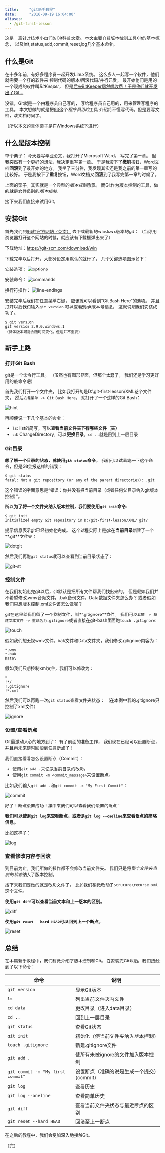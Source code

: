 ```yaml
---
title:     "git新手教程"
date:      "2016-09-19 16:04:00"
aliases:
  - /git-first-lesson
---
```


这是一篇针对技术小白们的Git科普文章。
本文主要介绍版本控制工具Git的基本概念，
以及init,status,add,commit,reset,log几个基本命令。

<!--more-->

## 什么是Git

在十多年前，有好多程序员一起开发Linux系统。
这么多人一起写一个软件，他们就需要一个好的软件来
控制代码的版本/回滚代码/并行开发。
最开始他们是用的一个现成的软件叫*BitKeeper*，
但是[后来BitKeeper居然想收费！于是他们就开发出了Git…][git-hist]

没错，Git就是一个由程序员自己写的，
写给程序员自己用的，用来管理写程序的工具。
本文想做的就是把[Git][git-wiki]这个*程序员用的*工具
介绍给不懂写代码，但是要写文档，改文档的同学。

（所以本文的具体栗子是在Windows系统下进行）


## 什么是版本控制

举个栗子：
今天要写毕业论文，我打开了Microsoft Word， 写完了第一章。
但我突然有一个更好的想法，我决定重写第一章。
于是我按下了**撤销**按钮，Word文档**回滚**到了最开始的地方。
我坐了三分钟，我发现其实还是我之前的第一章写的比较好。
于是我按下了**重复**按钮，Word文档又**回滚**到了我写完第一章的时候了。

上面的栗子，其实就是一个典型的*版本控制*场景。
而Git作为版本控制的工具，做的就是文件级别的*版本控制*。

接下来我们直接来试用Git。


## 安装Git

首先我们到[Git的官方网站（英文）][git-down]
去下载最新的windows版本的git：
（当你用浏览器打开这个网站的时候，就应该有下载框弹出来了）

下载地址：https://git-scm.com/download/win

下载完毕以后打开，大部分设定用默认的就行了，
几个关键选项图示如下：

安装选项：
![options][inst-opt]

安装命令：
![commands][inst-cmd]

换行符操作：
![line-endings][inst-le]

安装完毕后我们在任意菜单右键，
应该就可以看到“Git Bash Here”的选项。
并且打开以后我们输入`git version`
可以查看到git版本号信息，
这就说明我们安装成功了。

    $ git version
    git version 2.9.0.windows.1
    （具体版本可能会随时间变化，但这并不重要）

## 新手上路

### 打开Git Bash

git是一个命令行工具。
（虽然也有图形界面，但那个太蠢了，
我们还是学习更好用的敲命令吧）

首先我们打开一个文件夹，
比如我打开的是D:\git-first-lesson\XML这个文件夹，
然后`右键菜单 -> Git Bash Here`，
就打开了一个这样的Git Bash：

![hint][git-version]

再顺便说一下几个基本的命令：

* `ls`: list的简写，可以**查看当前文件夹下有哪些文件（夹）**
* `cd`: ChangeDirectory，可以**更换目录**。`cd ..`就是回到上一层目录


### Git目录

**想了解一个目录的状态，就使用`git status`命令**。
我们可以试着跑一下这个命令，但是Git会报这样的错误：

    $ git status
    fatal: Not a git repository (or any of the parent directories): .git

这个错误的字面意思是“错误：你并没有把当前目录（或者任何父目录纳入git版本控制）”。

所以**为了将一个文件夹纳入版本控制，我们要使用`git init`命令**:

    $ git init
    Initialized empty Git repository in D:/git-first-lesson/XML/.git/

提示信息表示git已经初始化完成。
这个过程实际上是git在**当前目录**新建了一个**.git**文件夹：

![dotgit][dot_git]

然后我们再跑`git status`就可以查看到当前目录状态了：

![git-st][git-status]


### 控制文件

在我们初始化完git以后，git默认是把所有文件帮我们找出来的。
但是假如我们并不希望修改.wmv音频文件，.bak备份文件，Data数据文件夹怎么办？
或者假如我们只想版本控制.xml文件该怎么做呢？

git在这里给我们留了一个控制文件，叫**.gitignore**文件。
我们可以`右键 -> 新建文本文件 -> 重命名为.gitignore`或者直接在git-bash里面跑`touch .gitignore`:

![touch][touch]

假如我们想无视wmv文件，bak文件和Data文件夹，我们修改.gitignore内容为：

    *.wmv
    *.bak
    Data\

假如我们只想控制xml文件，我们可以修改为：

    *
    !*/
    !.gitignore
    !*.xml

然后我们可以再跑一次`git status`查看文件夹状态：
（在本例中我的.gitignore只控制了xml文件）

![ignore][git-ignore]


### 设置/查看断点

Git最激动人心的地方到了：
有了前面的准备工作，
我们现在已经可以设置断点，
并且再未来随时回滚到任意断点了！

我们直接看看怎么设置断点（Commit）：

* 使用`git add .`来记录当前目录的改动。
* 使用`git commit -m <commit_message>`来设置断点。

比如我们输入`git add .`和`git commit -m "My First Commit"`：

![commit][git-commit]

好了！断点设置成功！接下来我们可以查看我们设置的断点：

**我们可以使用`git log`来查看断点，或者是`git log --oneline`来查看断点的简略信息。**

比如这样子：

![log][git-log]

### 查看修改内容与回滚

到目前为止，我们所做的操作都不会修改当前文件夹。
我们只是将*整个文件夹当前的状态*纳入了版本控制。

接下来我们要做的就是改动文件了。
比如我们稍微改动了`Struture\recurse.xml`这个文件。

**使用`git diff`可以查看当前文本和上一版本的区别。**

![diff][git-diff]

**使用`git reset --hard HEAD`可以回到上一个断点。**

![reset][git-reset]


## 总结

在本篇新手教程中，我们稍微介绍了版本控制和Git。
在安装完Git以后，我们接触到了以下命令：

| 命令                              | 说明                                       |
|-----------------------------------|--------------------------------------------|
| `git version`                     | 显示Git版本                                |
| `ls`                              | 列出当前文件夹内文件                       |
| `cd data`                         | 更改目录（进入data目录）                   |
| `cd ..`                           | 回到上一层目录                             |
| `git status`                      | 查看Git状态                                |
| `git init`                        | 初始化（使当前文件夹纳入版本控制）         |
| `touch .gitignore`                | 新建.gitignore文件                         |
| `git add .`                       | 使所有未被ignore的文件加入版本控制         |
| `git commit -m "My first commit"` | 设置断点（准确的说是生成一个提交）(commit) |
| `git log`                         | 查看历史                                   |
| `git log --oneline`               | 查看简单历史                               |
| `git diff`                        | 查看当前文件夹状态与最近断点的区别         |
| `git reset --hard HEAD`           | 回滚至上一断点                             |

在之后的教程中，我们会更加深入地接触Git。

（完）

[git-hist]: https://git-scm.com/book/en/v2/Getting-Started-A-Short-History-of-Git
[git-down]: https://git-scm.com/download/win
[git-wiki]: https://en.wikipedia.org/wiki/Git
[inst-opt]: /assets/git_first_lesson/inst_opt.jpg
[inst-cmd]: /assets/git_first_lesson/inst_cmd.jpg
[inst-le]: /assets/git_first_lesson/inst_le.jpg
[git-version]: /assets/git_first_lesson/git_version.jpg
[dot_git]: /assets/git_first_lesson/dot_git.jpg
[git-status]: /assets/git_first_lesson/git_status.jpg
[touch]: /assets/git_first_lesson/touch.jpg
[git-ignore]: /assets/git_first_lesson/git_ignore.jpg
[git-commit]: /assets/git_first_lesson/git_commit.jpg
[git-log]: /assets/git_first_lesson/git_log.jpg
[git-diff]: /assets/git_first_lesson/git_diff.jpg
[git-reset]: /assets/git_first_lesson/git_reset.jpg
